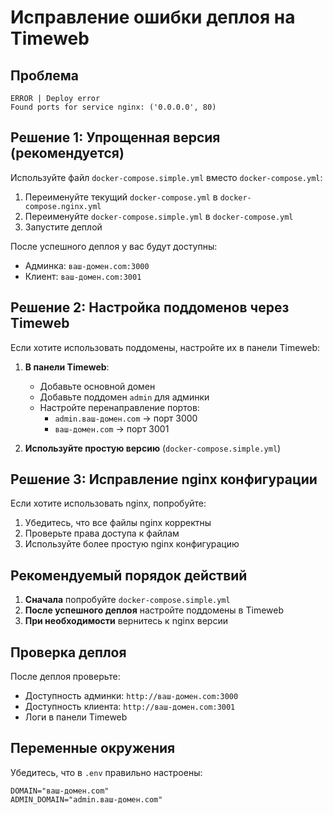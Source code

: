 # Исправление ошибки деплоя на Timeweb

## Проблема
```
ERROR | Deploy error
Found ports for service nginx: ('0.0.0.0', 80)
```

## Решение 1: Упрощенная версия (рекомендуется)

Используйте файл `docker-compose.simple.yml` вместо `docker-compose.yml`:

1. Переименуйте текущий `docker-compose.yml` в `docker-compose.nginx.yml`
2. Переименуйте `docker-compose.simple.yml` в `docker-compose.yml`
3. Запустите деплой

После успешного деплоя у вас будут доступны:
- Админка: `ваш-домен.com:3000`
- Клиент: `ваш-домен.com:3001`

## Решение 2: Настройка поддоменов через Timeweb

Если хотите использовать поддомены, настройте их в панели Timeweb:

1. **В панели Timeweb**:
   - Добавьте основной домен
   - Добавьте поддомен `admin` для админки
   - Настройте перенаправление портов:
     - `admin.ваш-домен.com` → порт 3000
     - `ваш-домен.com` → порт 3001

2. **Используйте простую версию** (`docker-compose.simple.yml`)

## Решение 3: Исправление nginx конфигурации

Если хотите использовать nginx, попробуйте:

1. Убедитесь, что все файлы nginx корректны
2. Проверьте права доступа к файлам
3. Используйте более простую nginx конфигурацию

## Рекомендуемый порядок действий

1. **Сначала** попробуйте `docker-compose.simple.yml`
2. **После успешного деплоя** настройте поддомены в Timeweb
3. **При необходимости** вернитесь к nginx версии

## Проверка деплоя

После деплоя проверьте:
- Доступность админки: `http://ваш-домен.com:3000`
- Доступность клиента: `http://ваш-домен.com:3001`
- Логи в панели Timeweb

## Переменные окружения

Убедитесь, что в `.env` правильно настроены:
```env
DOMAIN="ваш-домен.com"
ADMIN_DOMAIN="admin.ваш-домен.com"
```
